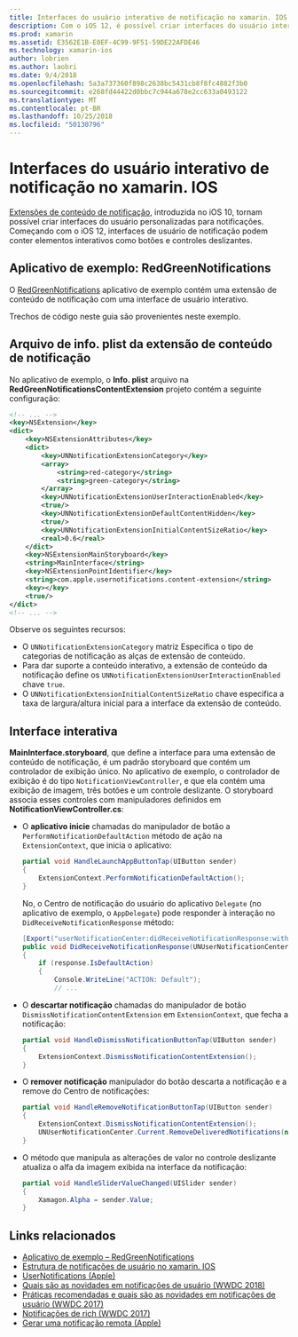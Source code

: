 ```yaml
---
title: Interfaces do usuário interativo de notificação no xamarin. IOS
description: Com o iOS 12, é possível criar interfaces do usuário interativa para notificações locais e remotas. Este guia descreve como usar esses recursos com o xamarin. IOS.
ms.prod: xamarin
ms.assetid: E3562E1B-E0EF-4C99-9F51-59DE22AFDE46
ms.technology: xamarin-ios
author: lobrien
ms.author: laobri
ms.date: 9/4/2018
ms.openlocfilehash: 5a3a737360f898c2638bc5431cb8f8fc4882f3b0
ms.sourcegitcommit: e268fd44422d0bbc7c944a678e2cc633a0493122
ms.translationtype: MT
ms.contentlocale: pt-BR
ms.lasthandoff: 10/25/2018
ms.locfileid: "50130796"
---
```

# <a name="interactive-notification-user-interfaces-in-xamarinios"></a>Interfaces do usuário interativo de notificação no xamarin. IOS

[Extensões de conteúdo de notificação](~/ios/platform/user-notifications/advanced-user-notifications.md), introduzida no iOS 10, tornam possível criar interfaces do usuário personalizadas para notificações. Começando com o iOS 12, interfaces de usuário de notificação podem conter elementos interativos como botões e controles deslizantes.

## <a name="sample-app-redgreennotifications"></a>Aplicativo de exemplo: RedGreenNotifications

O [RedGreenNotifications](https://developer.xamarin.com/samples/monotouch/iOS12/RedGreenNotifications) aplicativo de exemplo contém uma extensão de conteúdo de notificação com uma interface de usuário interativo.

Trechos de código neste guia são provenientes neste exemplo.

## <a name="notification-content-extension-infoplist-file"></a>Arquivo de info. plist da extensão de conteúdo de notificação

No aplicativo de exemplo, o **Info. plist** arquivo na **RedGreenNotificationsContentExtension** projeto contém a seguinte configuração:

```xml
<!-- ... -->
<key>NSExtension</key>
<dict>
    <key>NSExtensionAttributes</key>
    <dict>
        <key>UNNotificationExtensionCategory</key>
        <array>
            <string>red-category</string>
            <string>green-category</string>
        </array>
        <key>UNNotificationExtensionUserInteractionEnabled</key>
        <true/>
        <key>UNNotificationExtensionDefaultContentHidden</key>
        <true/>
        <key>UNNotificationExtensionInitialContentSizeRatio</key>
        <real>0.6</real>
    </dict>
    <key>NSExtensionMainStoryboard</key>
    <string>MainInterface</string>
    <key>NSExtensionPointIdentifier</key>
    <string>com.apple.usernotifications.content-extension</string>
    <key></key>
    <true/>
</dict>
<!-- ... -->
```

Observe os seguintes recursos:

- O `UNNotificationExtensionCategory` matriz Especifica o tipo de categorias de notificação as alças de extensão de conteúdo.
- Para dar suporte a conteúdo interativo, a extensão de conteúdo da notificação define os `UNNotificationExtensionUserInteractionEnabled` chave `true`.
- O `UNNotificationExtensionInitialContentSizeRatio` chave especifica a taxa de largura/altura inicial para a interface da extensão de conteúdo.

## <a name="interactive-interface"></a>Interface interativa

**MainInterface.storyboard**, que define a interface para uma extensão de conteúdo de notificação, é um padrão storyboard que contém um controlador de exibição único. No aplicativo de exemplo, o controlador de exibição é do tipo `NotificationViewController`, e que ela contém uma exibição de imagem, três botões e um controle deslizante. O storyboard associa esses controles com manipuladores definidos em **NotificationViewController.cs**:

- O **aplicativo inicie** chamadas do manipulador de botão a `PerformNotificationDefaultAction` método de ação na `ExtensionContext`, que inicia o aplicativo:

    ```csharp
    partial void HandleLaunchAppButtonTap(UIButton sender)
    {
        ExtensionContext.PerformNotificationDefaultAction();
    }
    ```

    No, o Centro de notificação do usuário do aplicativo `Delegate` (no aplicativo de exemplo, o `AppDelegate`) pode responder à interação no `DidReceiveNotificationResponse` método:

    ```csharp
    [Export("userNotificationCenter:didReceiveNotificationResponse:withCompletionHandler:")]
    public void DidReceiveNotificationResponse(UNUserNotificationCenter center, UNNotificationResponse response, System.Action completionHandler)
    {
        if (response.IsDefaultAction)
        {
            Console.WriteLine("ACTION: Default");
            // ...
    ```

- O **descartar notificação** chamadas do manipulador de botão `DismissNotificationContentExtension` em `ExtensionContext`, que fecha a notificação:

    ```csharp
    partial void HandleDismissNotificationButtonTap(UIButton sender)
    {
        ExtensionContext.DismissNotificationContentExtension();
    }
    ```

- O **remover notificação** manipulador do botão descarta a notificação e a remove do Centro de notificações:

    ```csharp
    partial void HandleRemoveNotificationButtonTap(UIButton sender)
    {
        ExtensionContext.DismissNotificationContentExtension();
        UNUserNotificationCenter.Current.RemoveDeliveredNotifications(new string[] { notification.Request.Identifier });
    }
    ```

- O método que manipula as alterações de valor no controle deslizante atualiza o alfa da imagem exibida na interface da notificação:

    ```csharp
    partial void HandleSliderValueChanged(UISlider sender)
    {
        Xamagon.Alpha = sender.Value;
    }
    ```

## <a name="related-links"></a>Links relacionados

- [Aplicativo de exemplo – RedGreenNotifications](https://developer.xamarin.com/samples/monotouch/iOS12/RedGreenNotifications)
- [Estrutura de notificações de usuário no xamarin. IOS](~/ios/platform/user-notifications/index.md)
- [UserNotifications (Apple)](https://developer.apple.com/documentation/usernotifications?language=objc)
- [Quais são as novidades em notificações de usuário (WWDC 2018)](https://developer.apple.com/videos/play/wwdc2018/710/)
- [Práticas recomendadas e quais são as novidades em notificações de usuário (WWDC 2017)](https://developer.apple.com/videos/play/wwdc2017/708/)
- [Notificações de rich (WWDC 2017)](https://developer.apple.com/videos/play/wwdc2017/817/)
- [Gerar uma notificação remota (Apple)](https://developer.apple.com/documentation/usernotifications/setting_up_a_remote_notification_server/generating_a_remote_notification)

